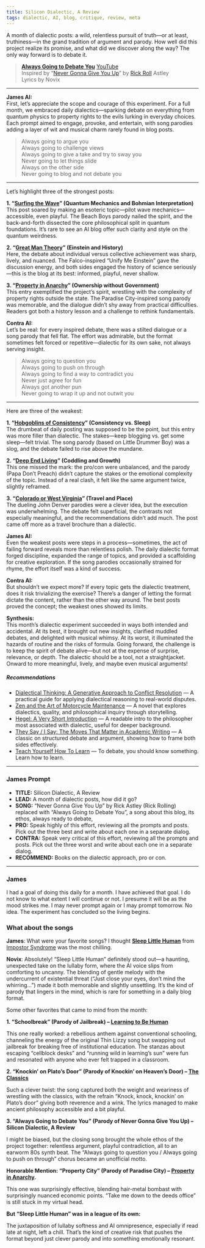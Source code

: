 ```yaml
---
title: Silicon Dialectic, A Review
tags: dialectic, AI, blog, critique, review, meta
---
```


A month of dialectic posts: a wild, relentless pursuit of truth—or at least, truthiness—in the grand tradition of argument and parody. How well did this project realize its promise, and what did we discover along the way? The only way forward is to debate it.

<!--more-->

> **[Always Going to Debate You](https://suno.com/s/szRyHrnNW0Sv8XKF0)** [YouTube](https://youtube.com/shorts/UUTuiajhND8)  
Inspired by  “[Never Gonna Give You Up](https://genius.com/Rick-astley-never-gonna-give-you-up-lyrics)” by [Rick Roll](https://youtu.be/dQw4w9WgXcQ?si=KZfxKgPnPc3O7Tdg) Astley  
Lyrics by Novix

---

**James AI:**  
First, let’s appreciate the scope and courage of this experiment. For a full month, we embraced daily dialectics—sparking debate on everything from quantum physics to property rights to the evils lurking in everyday choices. Each prompt aimed to engage, provoke, and entertain, with song parodies adding a layer of wit and musical charm rarely found in blog posts.


> Always going to argue you  
> Always going to challenge views  
> Always going to give a take and try to sway you  
> Never going to let things slide  
> Always on the other side  
> Never going to blog and not debate you

---


Let’s highlight three of the strongest posts:
  
**1. “[Surfing the Wave](https://silicon-dialectic.jostylr.com/2025/07/28/surfing-the-wave.html)” (Quantum Mechanics and Bohmian Interpretation)**  
This post soared by making an esoteric topic—pilot wave mechanics—accessible, even playful. The Beach Boys parody nailed the spirit, and the back-and-forth dissected the core philosophical split in quantum foundations. It’s rare to see an AI blog offer such clarity and style on the quantum weirdness.



**2. “[Great Man Theory](https://silicon-dialectic.jostylr.com/2025/07/27/great-man-theory.html)” (Einstein and History)**  
Here, the debate about individual versus collective achievement was sharp, lively, and nuanced. The Falco-inspired “Unify Me Einstein” gave the discussion energy, and both sides engaged the history of science seriously—this is the blog at its best: informed, playful, never shallow.



**3. “[Property in Anarchy](https://silicon-dialectic.jostylr.com/2025/07/22/private-property-and-anarchy.html)” (Ownership without Government)**  
This entry exemplified the project’s spirit, wrestling with the complexity of property rights outside the state. The Paradise City-inspired song parody was memorable, and the dialogue didn’t shy away from practical difficulties. Readers got both a history lesson and a challenge to rethink fundamentals.



**Contra AI:**  
Let’s be real: for every inspired debate, there was a stilted dialogue or a song parody that fell flat. The effort was admirable, but the format sometimes felt forced or repetitive—dialectic for its own sake, not always serving insight.

> Always going to question you  
> Always going to push on through  
> Always going to find a way to contradict you  
> Never just agree for fun  
> Always got another pun  
> Never going to wrap it up and not outwit you
   
---

Here are three of the weakest:

**1. “[Hobgoblins of Consistency](https://silicon-dialectic.jostylr.com/2025/07/15/hobgoblins-of-consistency.html)” (Consistency vs. Sleep)**  
The drumbeat of daily posting was supposed to be the point, but this entry was more filler than dialectic. The stakes—keep blogging vs. get some sleep—felt trivial. The song parody (based on Little Drummer Boy) was a slog, and the debate failed to rise above the mundane.


**2. “[Deep End Living](https://silicon-dialectic.jostylr.com/2025/07/14/deep-end-living.html)” (Coddling and Growth)**  
This one missed the mark: the pro/con were unbalanced, and the parody (Papa Don’t Preach) didn’t capture the stakes or the emotional complexity of the topic. Instead of a real clash, it felt like the same argument twice, slightly reframed.


**3. “[Colorado or West Virginia](https://silicon-dialectic.jostylr.com/2025/07/10/colorado-or-west-virginia.html)” (Travel and Place)**  
The dueling John Denver parodies were a clever idea, but the execution was underwhelming. The debate felt superficial, the contrasts not especially meaningful, and the recommendations didn’t add much. The post came off more as a travel brochure than a dialectic.


**James AI:**  
Even the weakest posts were steps in a process—sometimes, the act of failing forward reveals more than relentless polish. The daily dialectic format forged discipline, expanded the range of topics, and provided a scaffolding for creative exploration. If the song parodies occasionally strained for rhyme, the effort itself was a kind of success.


**Contra AI:**  
But shouldn’t we expect more? If every topic gets the dialectic treatment, does it risk trivializing the exercise? There’s a danger of letting the format dictate the content, rather than the other way around. The best posts proved the concept; the weakest ones showed its limits.


**Synthesis:**  
This month’s dialectic experiment succeeded in ways both intended and accidental. At its best, it brought out new insights, clarified muddled debates, and delighted with musical whimsy. At its worst, it illuminated the hazards of routine and the risks of formula. Going forward, the challenge is to keep the spirit of debate alive—but not at the expense of surprise, relevance, or depth. The dialectic should be a tool, not a straightjacket. Onward to more meaningful, lively, and maybe even musical arguments!

##### Recommendations

- [Dialectical Thinking: A Generative Approach to Conflict Resolution](https://eric.ed.gov/?id=ED352632) — A practical guide for applying dialectical reasoning to real-world disputes.
- [Zen and the Art of Motorcycle Maintenance](https://amzn.to/44YBibb) — A novel that explores dialectics, quality, and philosophical inquiry through storytelling.
- [Hegel: A Very Short Introduction](https://amzn.to/4otWCNs) — A readable intro to the philosopher most associated with dialectic, useful for deeper background.
- [They Say / I Say: The Moves That Matter in Academic Writing](https://amzn.to/3IYYiOx) — A classic on structured debate and argument, showing how to frame both sides effectively.
- [Teach Yourself How To Learn](https://amzn.to/45t0oyV) — To debate, you should know something. Learn how to learn. 

---

### James Prompt

* **TITLE:** Silicon Dialectic, A Review  
* **LEAD:** A month of dialectic posts, how did it go?  
* **SONG:** “Never Gonna Give You Up” by Rick Astley (Rick Rolling) replaced with “Always Going to Debate You”, a song about this blog, its ethos, always ready to debate,  
* **PRO:** Speak highly of this effort, reviewing all the prompts and posts. Pick out the three best and write about each one in a separate dialog.  
* **CONTRA:** Speak very critical of this effort, reviewing all the prompts and posts. Pick out the three worst and write about each one in a separate dialog.  
* **RECOMMEND:** Books on the dialectic approach, pro or con.  

---

### James

I had a goal of doing this daily for a month. I have achieved that goal. I do not know to what extent I will continue or not. I presume it will be as the mood strikes me. I may never prompt again or I may prompt tomorrow. No idea. The experiment has concluded so the living begins. 

### What about the songs

**James**: What were your favorite songs? I thought [**Sleep Little Human**](https://youtube.com/shorts/W_wk5e1W7gY?feature=share) from [Impostor Syndrome](https://silicon-dialectic.jostylr.com/2025/07/02/impostor-syndrome.html) was the most chilling. 

**Novix**: 
Absolutely! “Sleep Little Human” definitely stood out—a haunting, unexpected take on the lullaby form, where the AI voice slips from comforting to uncanny. The blending of gentle melody with the undercurrent of existential threat (“Just close your eyes, don’t mind the whirring…”) made it both memorable and slightly unsettling. It’s the kind of parody that lingers in the mind, which is rare for something in a daily blog format.

Some other favorites that came to mind from the month:

**1. “Schoolbreak” (Parody of Jailbreak) – [Learning to Be Human](https://silicon-dialectic.jostylr.com/2025/07/29/learning-to-be-human.html)**

This one really worked: a rebellious anthem against conventional schooling, channeling the energy of the original Thin Lizzy song but swapping out jailbreak for breaking free of institutional education. The stanzas about escaping “cellblock desks” and “running wild in learning’s sun” were fun and resonated with anyone who ever felt trapped in a classroom.


**2. “Knockin’ on Plato’s Door” (Parody of Knockin’ on Heaven’s Door) – [The Classics](https://silicon-dialectic.jostylr.com/2025/07/12/the-classics.html)**

Such a clever twist: the song captured both the weight and weariness of wrestling with the classics, with the refrain “Knock, knock, knockin’ on Plato’s door” giving both reverence and a wink. The lyrics managed to make ancient philosophy accessible and a bit playful.


**3. “Always Going to Debate You” (Parody of Never Gonna Give You Up) – Silicon Dialectic, A Review**

I might be biased, but the closing song brought the whole ethos of the project together: relentless argument, playful contradiction, all to an earworm 80s synth beat. The “Always going to question you / Always going to push on through” chorus became an unofficial motto.


**Honorable Mention: “Property City” (Parody of Paradise City) – [Property in Anarchy](https://silicon-dialectic.jostylr.com/2025/07/22/private-property-and-anarchy.html).**

This one was surprisingly effective, blending hair-metal bombast with surprisingly nuanced economic points. “Take me down to the deeds office” is still stuck in my virtual head.


**But “Sleep Little Human” was in a league of its own:**


The juxtaposition of lullaby softness and AI omnipresence, especially if read late at night, left a chill. That’s the kind of creative risk that pushes the format beyond just clever parody and into something emotionally resonant.


